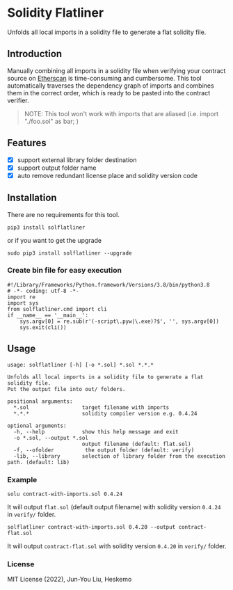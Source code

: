 # Solidity Flatliner

Unfolds all local imports in a solidity file to generate a flat solidity file.


## Introduction
Manually combining all imports in a solidity file when verifying your contract source on [Etherscan](https://etherscan.io) is time-consuming and cumbersome. This tool automatically traverses the dependency graph of imports and combines them in the correct order, which is ready to be pasted into the contract verifier. 

> NOTE: This tool won't work with imports that are aliased (i.e. import "./foo.sol" as bar; )

## Features

- [x] support external library folder destination
- [x] support output folder name
- [x] auto remove redundant license place and solidity version code  

## Installation

There are no requirements for this tool.

```
pip3 install solflatliner
```
or if you want to get the upgrade
```
sudo pip3 install solflatliner --upgrade
```

### Create bin file for easy execution
```
#!/Library/Frameworks/Python.framework/Versions/3.8/bin/python3.8
# -*- coding: utf-8 -*-
import re
import sys
from solflatliner.cmd import cli
if __name__ == '__main__':
    sys.argv[0] = re.sub(r'(-script\.pyw|\.exe)?$', '', sys.argv[0])
    sys.exit(cli())

```

## Usage

```
usage: solflatliner [-h] [-o *.sol] *.sol *.*.*

Unfolds all local imports in a solidity file to generate a flat solidity file.
Put the output file into out/ folders.

positional arguments:
  *.sol                 target filename with imports
  *.*.*                 solidity compiler version e.g. 0.4.24

optional arguments:
  -h, --help            show this help message and exit
  -o *.sol, --output *.sol
                        output filename (default: flat.sol)
  -f, --ofolder          the output folder (default: verify)
  -lib, --library       selection of library folder from the execution path. (default: lib)
```

### Example

```
solu contract-with-imports.sol 0.4.24
```
It will output `flat.sol` (default output filename) with solidity version `0.4.24` in `verify/` folder.

```
solflatliner contract-with-imports.sol 0.4.20 --output contract-flat.sol
```
It will output `contract-flat.sol` with solidity version `0.4.20` in `verify/` folder.


### License

MIT License (2022), Jun-You Liu, Heskemo
